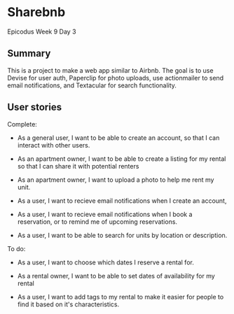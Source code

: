 Sharebnb
========
Epicodus Week 9 Day 3

Summary
-------
This is a project to make a web app similar to Airbnb. The goal is to use Devise for user auth, Paperclip for photo uploads, use actionmailer to send email notifications, and Textacular for search functionality.

User stories
------------

Complete:
* As a general user, I want to be able to create an account, so that I can interact with other users.

* As an apartment owner, I want to be able to create a listing for my rental so that I can share it with potential renters

* As an apartment owner, I want to upload a photo to help me rent my unit.

* As a user, I want to recieve email notifications when I create an account,

* As a user, I want to recieve email notifications when I book a reservation, or to remind me of upcoming reservations.

* As a user, I want to be able to search for units by location or description.

To do:

* As a user, I want to choose which dates I reserve a rental for.

* As a rental owner, I want to be able to set dates of availability for my rental

* As a user, I want to add tags to my rental to make it easier for people to find it based on it's characteristics.
